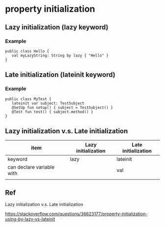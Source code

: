 # property initialization
## Lazy initialization (lazy keyword)
### Example

    public class Hello {
       val myLazyString: String by lazy { "Hello" }
    }

## Late initialization (lateinit keyword)
### Example

    public class MyTest {
       lateinit var subject: TestSubject
       @SetUp fun setup() { subject = TestSubject() }
       @Test fun test() { subject.method() }
    }

## Lazy initialization v.s. Late initialization

| item                | Lazy initialization | Late initialization |
----------------------| ------------------- | ------------------- |
| keyword             | lazy                | lateinit            |
| can declare variable with |                 | val                 | var                 |
|                     |                     |                     |


## Ref
Lazy initialization v.s. Late initialization

https://stackoverflow.com/questions/36623177/property-initialization-using-by-lazy-vs-lateinit
